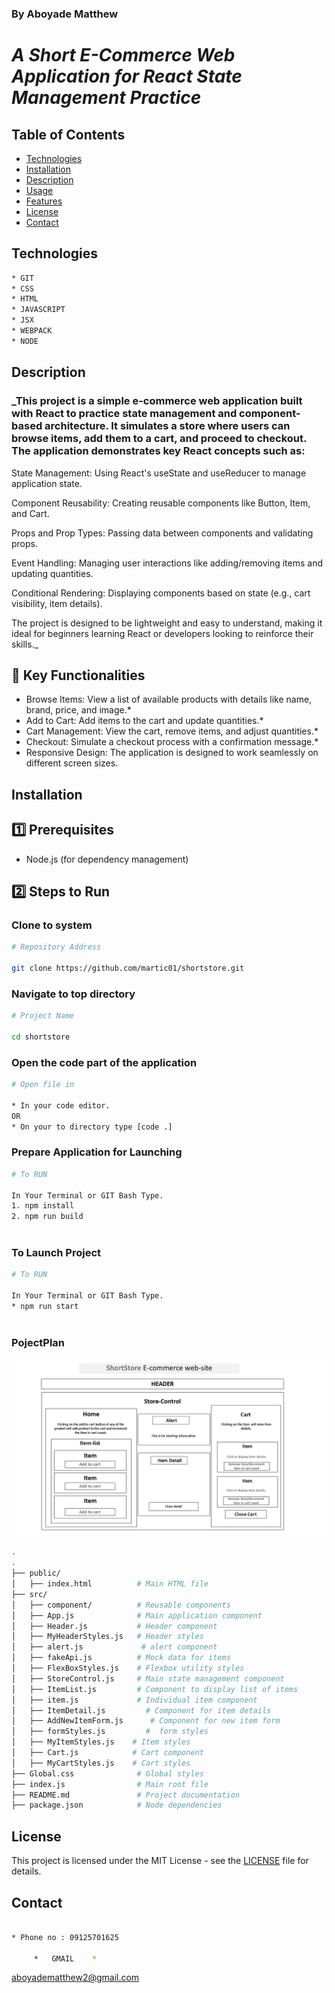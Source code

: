 ### By Aboyade Matthew

# _A Short E-Commerce Web Application for React State Management Practice_


## Table of Contents

- [Technologies](#technologies)
- [Installation](#installation)
- [Description](#description)
- [Usage](#usage)
- [Features](#features)
- [License](#license)
- [Contact](#contact)
<!-- - [Demo](#demo) -->






## Technologies
```bash
* GIT
* CSS
* HTML
* JAVASCRIPT
* JSX
* WEBPACK
* NODE
```

## Description

### _This project is a simple e-commerce web application built with React to practice state management and component-based architecture. It simulates a store where users can browse items, add them to a cart, and proceed to checkout. The application demonstrates key React concepts such as:

State Management: Using React's useState and useReducer to manage application state.

Component Reusability: Creating reusable components like Button, Item, and Cart.

Props and Prop Types: Passing data between components and validating props.

Event Handling: Managing user interactions like adding/removing items and updating quantities.

Conditional Rendering: Displaying components based on state (e.g., cart visibility, item details).

The project is designed to be lightweight and easy to understand, making it ideal for beginners learning React or developers looking to reinforce their skills._




## 🌟 Key Functionalities
* Browse Items: View a list of available products with details like name, brand, price, and image.*
* Add to Cart: Add items to the cart and update quantities.*
* Cart Management: View the cart, remove items, and adjust quantities.*
* Checkout: Simulate a checkout process with a confirmation message.*
* Responsive Design: The application is designed to work seamlessly on different screen sizes.


## Installation

## 1️⃣ Prerequisites
* Node.js (for dependency management)
## 2️⃣ Steps to Run

### Clone to system
```bash
# Repository Address

git clone https://github.com/martic01/shortstore.git
```
### Navigate to top directory
```bash
# Project Name

cd shortstore

```
### Open the code part of the application

```bash
# Open file in

* In your code editor.
OR
* On your to directory type [code .]
```
### Prepare Application for Launching

```bash
# To RUN

In Your Terminal or GIT Bash Type.
1. npm install
2. npm run build
 
```
### To Launch Project

```bash
# To RUN

In Your Terminal or GIT Bash Type.
* npm run start
 
```
<!-- Adding a Demo Video
Embed a short video demonstration here to showcase your project in action.

📹 Demo Video
 -->
### PojectPlan

![Slide 1](src/images/first%20project%20plan.jpg)

```bash
.
.
├── public/
│   ├── index.html          # Main HTML file
├── src/
│   ├── component/          # Reusable components
│   ├── App.js              # Main application component
│   ├── Header.js           # Header component
│   ├── MyHeaderStyles.js   # Header styles
│   ├── alert.js             # alert component
│   ├── fakeApi.js          # Mock data for items
│   ├── FlexBoxStyles.js    # Flexbox utility styles
│   ├── StoreControl.js     # Main state management component
│   ├── ItemList.js         # Component to display list of items
│   ├── item.js             # Individual item component
│   ├── ItemDetail.js         # Component for item details
│   ├── AddNewItemForm.js      # Component for new item form 
│   ├── formStyles.js         #  form styles 
│   ├── MyItemStyles.js    # Item styles
│   ├── Cart.js            # Cart component
│   ├── MyCartStyles.js    # Cart styles
├── Global.css              # Global styles
├── index.js                # Main root file
├── README.md               # Project documentation
├── package.json            # Node dependencies
```



## License

This project is licensed under the MIT License - see the [LICENSE](LICENSE) file for details.

## Contact

```bash

* Phone no : 09125701625

     *   GMAIL    *
```
 aboyadematthew2@gmail.com